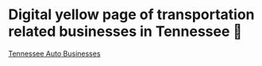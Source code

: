 # Digital yellow page of transportation related businesses in Tennessee 🚛

[Tennessee Auto Businesses](https://leoncensh-tn.hf.space)
